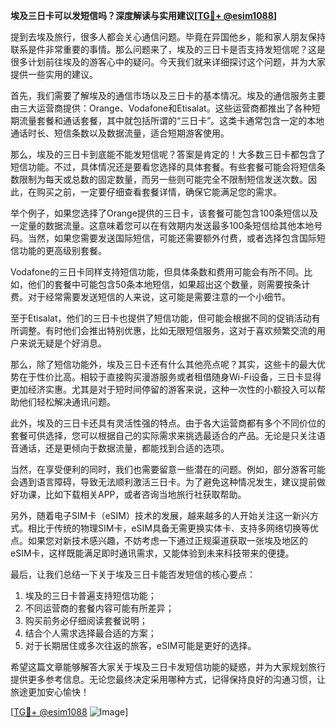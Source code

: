 **埃及三日卡可以发短信吗？深度解读与实用建议[[TG💪+ @esim1088](https://t.me/s/esim1088)]**

提到去埃及旅行，很多人都会关心通信问题。毕竟在异国他乡，能和家人朋友保持联系是件非常重要的事情。那么问题来了，埃及的三日卡是否支持发短信呢？这是很多计划前往埃及的游客心中的疑问。今天我们就来详细探讨这个问题，并为大家提供一些实用的建议。

首先，我们需要了解埃及的通信市场以及三日卡的基本情况。埃及的通信服务主要由三大运营商提供：Orange、Vodafone和Etisalat。这些运营商都推出了各种短期流量套餐和通话套餐，其中就包括所谓的“三日卡”。这类卡通常包含一定的本地通话时长、短信条数以及数据流量，适合短期游客使用。

那么，埃及的三日卡到底能不能发短信呢？答案是肯定的！大多数三日卡都包含了短信功能。不过，具体情况还是要看您选择的具体套餐。有些套餐可能会将短信条数限制为每天或总数的固定数量，而另一些则可能完全不限制短信发送次数。因此，在购买之前，一定要仔细查看套餐详情，确保它能满足您的需求。

举个例子，如果您选择了Orange提供的三日卡，该套餐可能包含100条短信以及一定量的数据流量。这意味着您可以在有效期内发送最多100条短信给其他本地号码。当然，如果您需要发送国际短信，可能还需要额外付费，或者选择包含国际短信功能的更高级别套餐。

Vodafone的三日卡同样支持短信功能，但具体条数和费用可能会有所不同。比如，他们的套餐中可能包含50条本地短信，如果超出这个数量，则需要按条计费。对于经常需要发送短信的人来说，这可能是需要注意的一个小细节。

至于Etisalat，他们的三日卡也提供了短信功能，但可能会根据不同的促销活动有所调整。有时他们会推出特别优惠，比如无限短信服务，这对于喜欢频繁交流的用户来说无疑是个好消息。

那么，除了短信功能外，埃及三日卡还有什么其他亮点呢？其实，这些卡的最大优势在于性价比高。相较于直接购买漫游服务或者租借随身Wi-Fi设备，三日卡显得更加经济实惠。尤其是对于短时间停留的游客来说，这种一次性的小额投入可以帮助他们轻松解决通讯问题。

此外，埃及的三日卡还具有灵活性强的特点。由于各大运营商都有多个不同价位的套餐可供选择，您可以根据自己的实际需求来挑选最适合的产品。无论是只关注语音通话，还是更倾向于数据流量，都能找到合适的选项。

当然，在享受便利的同时，我们也需要留意一些潜在的问题。例如，部分游客可能会遇到语言障碍，导致无法顺利激活三日卡。为了避免这种情况发生，建议提前做好功课，比如下载相关APP，或者咨询当地旅行社获取帮助。

另外，随着电子SIM卡（eSIM）技术的发展，越来越多的人开始关注这一新兴方式。相比于传统的物理SIM卡，eSIM具备无需更换实体卡、支持多网络切换等优点。如果您对新技术感兴趣，不妨考虑一下通过正规渠道获取一张埃及地区的eSIM卡，这样既能满足即时通讯需求，又能体验到未来科技带来的便捷。

最后，让我们总结一下关于埃及三日卡能否发短信的核心要点：
1. 埃及的三日卡普遍支持短信功能；
2. 不同运营商的套餐内容可能有所差异；
3. 购买前务必仔细阅读套餐说明；
4. 结合个人需求选择最合适的方案；
5. 对于长期居住或多次往返的旅客，eSIM可能是更好的选择。

希望这篇文章能够解答大家关于埃及三日卡发短信功能的疑惑，并为大家规划旅行提供更多参考信息。无论您最终决定采用哪种方式，记得保持良好的沟通习惯，让旅途更加安心愉快！

[[TG💪+ @esim1088](https://t.me/s/esim1088) ![Image](https://i.postimg.cc/4NQfJmqS/Snipaste-2025-05-13-00-14-12.png)]